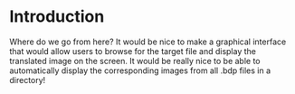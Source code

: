 # Introduction #

Where do we go from here? It would be nice to make a graphical interface that would allow users to browse for the target file and display the translated image on the screen. It would be really nice to be able to automatically display the corresponding images from all .bdp files in a directory!